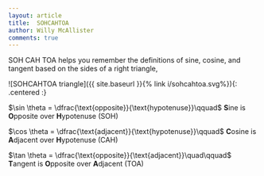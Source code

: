 ```yaml
---
layout: article
title:  SOHCAHTOA
author: Willy McAllister
comments: true
---
```


SOH CAH TOA helps you remember the definitions of sine, cosine, and tangent based on the sides of a right triangle,

![SOHCAHTOA triangle]({{ site.baseurl }}{% link i/sohcahtoa.svg%}){: .centered :}

$\sin \theta = \dfrac{\text{opposite}}{\text{hypotenuse}}\qquad$ **S**ine is **O**pposite over **H**ypotenuse (SOH)

$\cos \theta = \dfrac{\text{adjacent}}{\text{hypotenuse}}\qquad$ **C**osine is **A**djacent over **H**ypotenuse (CAH)
  
$\tan \theta = \dfrac{\text{opposite}}{\text{adjacent}}\quad\qquad$ **T**angent is **O**pposite over **A**djacent (TOA)

